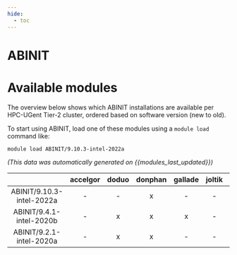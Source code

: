 ```yaml
---
hide:
  - toc
---
```


ABINIT
======

# Available modules


The overview below shows which ABINIT installations are available per HPC-UGent Tier-2 cluster, ordered based on software version (new to old).

To start using ABINIT, load one of these modules using a `module load` command like:

```shell
module load ABINIT/9.10.3-intel-2022a
```

*(This data was automatically generated on {{modules_last_updated}})*  

| |accelgor|doduo|donphan|gallade|joltik|shinx|skitty|
| :---: | :---: | :---: | :---: | :---: | :---: | :---: | :---: |
|ABINIT/9.10.3-intel-2022a|-|-|x|-|-|-|-|
|ABINIT/9.4.1-intel-2020b|-|x|x|x|-|-|-|
|ABINIT/9.2.1-intel-2020a|-|x|x|-|-|-|-|
